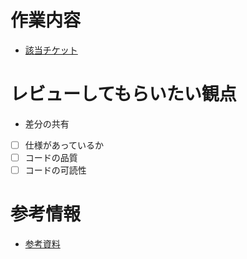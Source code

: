 # 作業内容
 
- [該当チケット]()

# レビューしてもらいたい観点
- 差分の共有
- [ ] 仕様があっているか
- [ ] コードの品質
- [ ] コードの可読性

# 参考情報

- [参考資料]()
